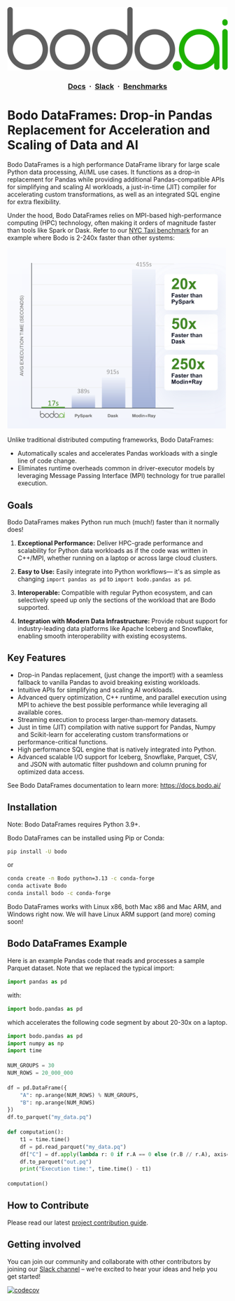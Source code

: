 <!--
NOTE: the example in this file is covered by tests in bodo/tests/test_quickstart_docs.py. Any changes to the examples in this file should also update the corresponding unit test.
 -->

![Logo](Assets/bodo.png)

<h3 align="center">
  <a href="https://docs.bodo.ai/latest/" target="_blank"><b>Docs</b></a>
  &nbsp;&#183;&nbsp;
  <a href="https://bodocommunity.slack.com/join/shared_invite/zt-qwdc8fad-6rZ8a1RmkkJ6eOX1X__knA#/shared-invite/email" target="_blank"><b>Slack</b></a>
  &nbsp;&#183;&nbsp;
  <a href="https://www.bodo.ai/benchmarks/" target="_blank"><b>Benchmarks</b></a>
</h3>

# Bodo DataFrames: Drop-in Pandas Replacement for Acceleration and Scaling of Data and AI

Bodo DataFrames is a high performance DataFrame library for large scale Python data processing, AI/ML use cases.
It functions as a drop-in replacement for Pandas while providing additional Pandas-compatible APIs for simplifying and scaling AI workloads,
a just-in-time (JIT) compiler for accelerating custom transformations, as well as an integrated SQL engine for extra flexibility.

Under the hood, Bodo DataFrames relies on MPI-based high-performance computing (HPC) technology,
often making it orders of magnitude faster than tools like Spark or Dask.
Refer to our [NYC Taxi benchmark](https://github.com/bodo-ai/Bodo/tree/main/benchmarks/nyc_taxi)
for an example where Bodo is 2-240x faster than other systems:

<!-- TODO: updated graph with Taxi benchmark including Bodo DataFrames Pandas API -->
<img src="benchmarks/img/nyc-taxi-benchmark.png" alt="NYC Taxi Benchmark" width="500"/>

Unlike traditional distributed computing frameworks, Bodo DataFrames:
- Automatically scales and accelerates Pandas workloads with a single line of code change.
- Eliminates runtime overheads common in driver-executor models by leveraging Message Passing Interface (MPI) technology for true parallel execution.


## Goals

Bodo DataFrames makes Python run much (much!) faster than it normally does!

1. **Exceptional Performance:**
Deliver HPC-grade performance and scalability for Python data workloads as if the code was written in C++/MPI, whether running on a laptop or across large cloud clusters.

2. **Easy to Use:**
Easily integrate into Python workflows— it's as simple as changing `import pandas as pd` to `import bodo.pandas as pd`.

3. **Interoperable:**
Compatible with regular Python ecosystem, and can selectively speed up only the sections of the workload that are Bodo supported.

4. **Integration with Modern Data Infrastructure:**
Provide robust support for industry-leading data platforms like Apache Iceberg and Snowflake, enabling smooth interoperability with existing ecosystems.


## Key Features

- Drop-in Pandas replacement, (just change the import!) with a seamless fallback to vanilla Pandas to avoid breaking existing workloads.
- Intuitive APIs for simplifying and scaling AI workloads.
- Advanced query optimization,
C++ runtime,
and parallel execution using MPI to achieve the best possible performance while leveraging all available cores.
- Streaming execution to process larger-than-memory datasets.
- Just in time (JIT) compilation with native support for Pandas, Numpy and Scikit-learn
for accelerating custom transformations or performance-critical functions.
- High performance SQL engine that is natively integrated into Python.
- Advanced scalable I/O support for Iceberg, Snowflake, Parquet, CSV, and JSON with automatic filter pushdown and column pruning for optimized data access.

See Bodo DataFrames documentation to learn more: https://docs.bodo.ai/


## Installation

Note: Bodo DataFrames requires Python 3.9+.

Bodo DataFrames can be installed using Pip or Conda:

```bash
pip install -U bodo
```

or

```bash
conda create -n Bodo python=3.13 -c conda-forge
conda activate Bodo
conda install bodo -c conda-forge
```

Bodo DataFrames works with Linux x86, both Mac x86 and Mac ARM, and Windows right now. We will have Linux ARM support (and more) coming soon!

## Bodo DataFrames Example

Here is an example Pandas code that reads and processes a sample Parquet dataset.
Note that we replaced the typical import:
```python
import pandas as pd
```
with:
```python
import bodo.pandas as pd
```
which accelerates the following code segment by about 20-30x on a laptop.

```python
import bodo.pandas as pd
import numpy as np
import time

NUM_GROUPS = 30
NUM_ROWS = 20_000_000

df = pd.DataFrame({
    "A": np.arange(NUM_ROWS) % NUM_GROUPS,
    "B": np.arange(NUM_ROWS)
})
df.to_parquet("my_data.pq")

def computation():
    t1 = time.time()
    df = pd.read_parquet("my_data.pq")
    df["C"] = df.apply(lambda r: 0 if r.A == 0 else (r.B // r.A), axis=1)
    df.to_parquet("out.pq")
    print("Execution time:", time.time() - t1)

computation()
```

## How to Contribute

Please read our latest [project contribution guide](CONTRIBUTING.md).

## Getting involved

You can join our community and collaborate with other contributors by joining our [Slack channel](https://bodocommunity.slack.com/join/shared_invite/zt-qwdc8fad-6rZ8a1RmkkJ6eOX1X__knA#/shared-invite/email) – we’re excited to hear your ideas and help you get started!

[![codecov](https://codecov.io/github/bodo-ai/Bodo/graph/badge.svg?token=zYHQy0R9ck)](https://codecov.io/github/bodo-ai/Bodo)